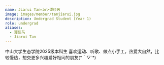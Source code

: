 ```yaml
---
name: Jiarui Tan<br>谭佳芮
image: images/member/tanjiarui.jpg
description: Undergrad Student (Year 1)
role: undergrad
aliases:
  - 谭佳芮
  - Jiarui Tan
---
```


<centre>
中山大学生态学院2025级本科生
喜欢运动、听歌、做点小手工，热爱大自然，比较慢热，想交更多兴趣爱好相同的朋友(*｀▽´*)
</centre>
